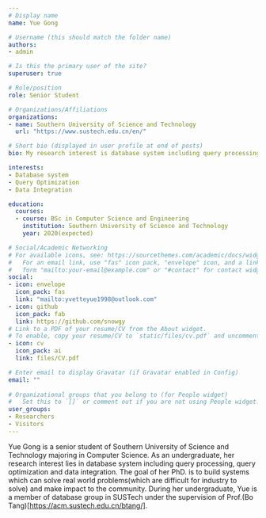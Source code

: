 ```yaml
---
# Display name
name: Yue Gong

# Username (this should match the folder name)
authors:
- admin

# Is this the primary user of the site?
superuser: true

# Role/position
role: Senior Student 

# Organizations/Affiliations
organizations:
- name: Southern University of Science and Technology
  url: "https://www.sustech.edu.cn/en/"

# Short bio (displayed in user profile at end of posts)
bio: My research interest is database system including query processing, query optimization and data integration.

interests:
- Database system
- Query Optimization
- Data Integration

education:
  courses:
  - course: BSc in Computer Science and Engineering
    institution: Southern University of Science and Technology
    year: 2020(expected)

# Social/Academic Networking
# For available icons, see: https://sourcethemes.com/academic/docs/widgets/#icons
#   For an email link, use "fas" icon pack, "envelope" icon, and a link in the
#   form "mailto:your-email@example.com" or "#contact" for contact widget.
social:
- icon: envelope
  icon_pack: fas
  link: "mailto:yvetteyue1998@outlook.com"
- icon: github
  icon_pack: fab
  link: https://github.com/snowgy
# Link to a PDF of your resume/CV from the About widget.
# To enable, copy your resume/CV to `static/files/cv.pdf` and uncomment the lines below.  
- icon: cv
  icon_pack: ai
  link: files/CV.pdf

# Enter email to display Gravatar (if Gravatar enabled in Config)
email: ""
  
# Organizational groups that you belong to (for People widget)
#   Set this to `[]` or comment out if you are not using People widget.  
user_groups:
- Researchers
- Visitors
---
```


Yue Gong is a senior student of Southern University of Science and Technology majoring in Computer Science. As an undergraduate, her research interest lies in database system including query processing, query optimization and data integration. The goal of her PhD. is to build systems which can solve real world problems(which are difficult for industry to solve) and make impact to the community.
During her undergraduate, Yue is a member of database group in SUSTech under the supervision of Prof.(Bo Tang)[https://acm.sustech.edu.cn/btang/]. 
